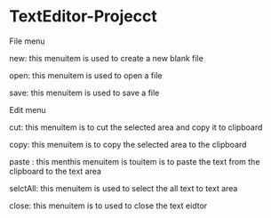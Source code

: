 # TextEditor-Projecct

File menu


new: this menuitem is used to create a new blank file

open: this menuitem is used to open a file

save: this menuitem is used to save a file



Edit menu


cut: this menuitem is to cut the selected area and copy it to clipboard

copy: this menuitem is to copy the selected area to the clipboard

paste : this menthis menuitem is touitem is to paste the text from the clipboard to the text area

selctAll: this menuitem is used to select the all text to text area

close: this menuitem is to used to close the text eidtor

